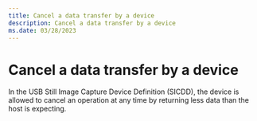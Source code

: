 ```yaml
---
title: Cancel a data transfer by a device
description: Cancel a data transfer by a device
ms.date: 03/28/2023
---
```


# Cancel a data transfer by a device

In the USB Still Image Capture Device Definition (SICDD), the device is allowed to cancel an operation at any time by returning less data than the host is expecting.
